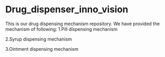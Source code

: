 # Drug_dispenser_inno_vision
This is our drug dispensing mechanism repository.
We have provided the mechanism of following:
1.Pill dispensing mechanism

2.Syrup dispensing mechanism

3.Ointment dispensing mechanism

